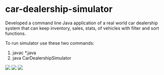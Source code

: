 # car-dealership-simulator

Developed a command line Java application of a real world car dealership system that can keep inventory, sales, stats, of vehicles with filter and sort functions.

To run simulator use these two commands:
1. javac *.java
2. java CarDealershipSimulator

<img src="https://github.com/anthfgreco/car_dealership_simulator/blob/main/Screenshot_1.png?raw=true"/>
<img src="https://github.com/anthfgreco/car_dealership_simulator/blob/main/Screenshot_2.png?raw=true"/>
<img src="https://github.com/anthfgreco/car_dealership_simulator/blob/main/Screenshot_3.png?raw=true"/>


